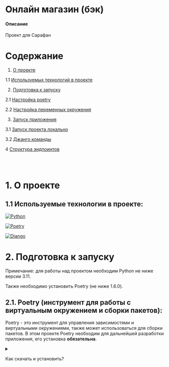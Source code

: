 # Онлайн магазин (бэк)

#### Описание
Проект для Сарафан

# Содержание

1. [О проекте](#project)

1.1 [Используемых технологий в проекте](#technologies-project)

2. [Подготовка к запуску](#start)

2.1 [Настройка poetry](#poetry)

2.2 [Настройка переменных окружения](#env)

3. [Запуск приложения](#run-app)

3.1 [Запуск проекта локально](#run-local)

3.2 [Джанго команды](#commands)

4 [Структура эндпоинтов](#urls)

<br><br>

# 1. О проекте <a id="project"></a>

## 1.1 Используемые технологии в проекте<a id="technologies-project"></a>:

[![Python][Python-badge]][Python-url]

[![Poetry][Poetry-badge]][Poetry-url]

[![Django][Django-badge]][Django-url]

# 2. Подготовка к запуску <a id="start"></a>

Примечание: для работы над проектом необходим Python не ниже версии 3.11.

Также необходимо установить Poetry (не ниже 1.6.0).

## 2.1. Poetry (инструмент для работы с виртуальным окружением и сборки пакетов)<a id="poetry"></a>:

Poetry - это инструмент для управления зависимостями и виртуальными окружениями, также может использоваться для сборки пакетов. В этом проекте Poetry необходим для дальнейшей разработки приложения, его установка <b>обязательна</b>.<br>



<details>

<summary>

Как скачать и установить?

</summary>



### Установка:



Установите poetry, не ниже версии 1.5.0 следуя [инструкции с официального сайта](https://python-poetry.org/docs/#installation).

<details>

<summary>

Команды для установки:

</summary>



Если у Вас уже установлен менеджер пакетов pip, то можно установить командой:



>  *pip install poetry==1.6.0*



Если по каким-то причинам через pip не устанавливается,

то для UNIX-систем и Bash on Windows вводим в консоль следующую команду:



>  *curl -sSL https://install.python-poetry.org | python -*



Для WINDOWS PowerShell:



>  *(Invoke-WebRequest -Uri https://install.python-poetry.org -UseBasicParsing).Content | python -*



</details>

<br>

После установки перезапустите оболочку и введите команду



> poetry --version



Если установка прошла успешно, вы получите ответ в формате



> Poetry (version 1.6.0)



P.S.: Если при попытке проверить версию возникает ошибка об отсутствии исполняемого файла

(poetry), необходимо после установки добавить его в Path Вашей системы

(пути указаны по ссылке на официальную инструкцию по установке чуть выше.)



Для дальнейшей работы введите команду:



> poetry config virtualenvs.in-project true



Выполнение данной команды необходимо для создания виртуального окружения в

папке проекта. Конфгурация является не обязательной. Поумолчанию poetry развернёт

виртуальное окружение в корневой директории диска в директории Cache/virtualenv/...

Что бы узнать конкретно куда установлено виртуальное окружение

> poetry env info --path

После предыдущей команды создаём виртуальное окружение нашего проекта с

помощью команды:


> poetry install


Зависимости для создания окружения берутся из файлов poetry.lock (приоритетнее)

и pyproject.toml

<details>

<summary>

Порядок работы после настройки

</summary>



<br>



Чтобы активировать виртуальное окружение, введите команду:



> poetry shell



Существует возможность запуска скриптов и команд с помощью команды без

активации окружения:



> poetry run <script_name>.py



_Примеры:_



> poetry run python script_name>.py

>

> poetry run pytest

>

> poetry run black

</details>

## 2.2. Настройка переменных окружения <a id="env"></a>

Перед запуском проекта необходимо создать копию файла

```.env.example```, назвав его ```.env``` cкопировав всё содержимое.


# 3. Запуск приложения <a id="run-app"></a>



##### Клонировать репозиторий

```shell

git  clone  https://github.com/zaritskiiAA/sarafan.git

```

или по ssh

```shell

git  clone  git@github.com:zaritskiiAA/sarafan.git

```
##### Перейти в директорию



```shell

cd  sarafan

```

## 3.1. Запуск проекта локально <a id="run-local"></a>

1. После клонирования проекта перейдите в корневую директорию проекта при помощи консоли.
```bash
cd  adaptive_hockey_federation
```

2. Cтянуть миграции и инициализировать файл с базой данных.
```bash
poetry run python manage.py migrate
```
3. Запустить локалхост
```bash
poetry run python manage.py runserver
```

## 3.2  Джанго команды <a id="commands"></a>

1. Для создания супер-пользователя выполните команду. Будет создан супер-пользователь
с кредами указанными в .env

```bash
poetry run python manage.py fill-test-db -super
```

2. Для наполнения базы данных тестовыми данными.

```bash
poetry run python manage.py fill-test-db -f
```

3. Для наполнения корзины конкретного пользователя

```bash
poetry run python manage.py fill-test-db -c -id <указать id пользователя>
```
4. Обнулить базу данных
```bash
poetry run python manage.py flush
```
5. Ознакомиться с кастомными командами 
```bash
poetry run python manage.py --help
```

## Структура эндпоинтов <a id="urls"></a>

admin/ - админ панель

users/register - GET/POST регистрация пользователя по username и password
users/login - GET/POST авторизация пользователя в системе по jwt-token, username, password
users/logout - POST выход из системы
users/refresh - POST обновление access-token

products/ - GET посмотреть все продукты
products/category/ - GET посмотреть все категории и их подкатегории 
products/cart/<int:user_id>/ GET - посмотреть свою корзину
products/cart/<int:user_id>/change/ GET/POST- обновить количество продуктов, добавить продукт, удалить продукт
products/cart/<int:user_id>/delete/ - POST очистить корзину 




<!-- MARKDOWN LINKS & BADGES -->

[Python-url]: https://www.python.org/downloads/release/python-3110/

[Python-badge]: https://img.shields.io/badge/python-v3.11-yellow?style=for-the-badge&logo=python



[Poetry-url]: https://python-poetry.org/

[Poetry-badge]: https://img.shields.io/badge/poetry-blue?style=for-the-badge&logo=poetry


[Django-url]: https://docs.djangoproject.com/en/4.2/releases/4.2.6/

[Django-badge]: https://img.shields.io/badge/Django-v4.2.6-008000?logo=django&style=for-the-badge


